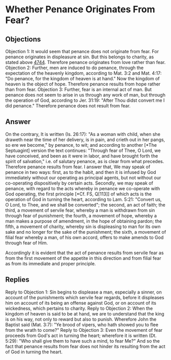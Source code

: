 # Whether Penance Originates From Fear?
## Objections
Objection 1: It would seem that penance does not originate from fear. For penance originates in displeasure at sin. But this belongs to charity, as stated above [4744](A[3]). Therefore penance originates from love rather than fear.
Objection 2: Further, men are induced to do penance, through the expectation of the heavenly kingdom, according to Mat. 3:2 and Mat. 4:17: "Do penance, for the kingdom of heaven is at hand." Now the kingdom of heaven is the object of hope. Therefore penance results from hope rather than from fear.
Objection 3: Further, fear is an internal act of man. But penance does not seem to arise in us through any work of man, but through the operation of God, according to Jer. 31:19: "After Thou didst convert me I did penance." Therefore penance does not result from fear.
## Answer
On the contrary, It is written (Is. 26:17): "As a woman with child, when she draweth near the time of her delivery, is in pain, and crieth out in her pangs, so ere we become," by penance, to wit; and according to another [*The Septuagint] version the text continues: "Through fear of Thee, O Lord, we have conceived, and been as it were in labor, and have brought forth the spirit of salvation," i.e. of salutary penance, as is clear from what precedes. Therefore penance results from fear.
I answer that, We may speak of penance in two ways: first, as to the habit, and then it is infused by God immediately without our operating as principal agents, but not without our co-operating dispositively by certain acts. Secondly, we may speak of penance, with regard to the acts whereby in penance we co-operate with God operating, the first principle [*Cf. FS, Q[113]] of which acts is the operation of God in turning the heart, according to Lam. 5:21: "Convert us, O Lord, to Thee, and we shall be converted"; the second, an act of faith; the third, a movement of servile fear, whereby a man is withdrawn from sin through fear of punishment; the fourth, a movement of hope, whereby a man makes a purpose of amendment, in the hope of obtaining pardon; the fifth, a movement of charity, whereby sin is displeasing to man for its own sake and no longer for the sake of the punishment; the sixth, a movement of filial fear whereby a man, of his own accord, offers to make amends to God through fear of Him.

Accordingly it is evident that the act of penance results from servile fear as from the first movement of the appetite in this direction and from filial fear as from its immediate and proper principle.
## Replies
Reply to Objection 1: Sin begins to displease a man, especially a sinner, on account of the punishments which servile fear regards, before it displeases him on account of its being an offense against God, or on account of its wickedness, which pertains to charity.
Reply to Objection 2: When the kingdom of heaven is said to be at hand, we are to understand that the king is on his way, not only to reward but also to punish. Wherefore John the Baptist said (Mat. 3:7): "Ye brood of vipers, who hath showed you to flee from the wrath to come?"
Reply to Objection 3: Even the movement of fear proceeds from God's act in turning the heart; wherefore it is written (Dt. 5:29): "Who shall give them to have such a mind, to fear Me?" And so the fact that penance results from fear does not hinder its resulting from the act of God in turning the heart.